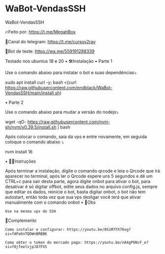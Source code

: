 # WaBot-VendasSSH

WaBot-VendasSSH

🔥Feito por: https://t.me/MegahBox

👥Canal do telegram: https://t.me/cursov2ray

🤖Bot de teste: https://wa.me/559191288339

Testado nos ubuntus 18 e 20
• 🛠️Instalação
• Parte 1

Use o comando abaixo para instalar o bot e suas dependências⤵️

sudo apt install curl -y; bash <(curl https://raw.githubusercontent.com/endblack/WaBot-VendasSSH/main/install.sh)

• Parte 2

Use o comando abaixo para mudar a versão do nodejs⤵️

wget -qO- https://raw.githubusercontent.com/nvm-sh/nvm/v0.39.5/install.sh | bash

Após colocar o comando, saia da vps e entre novamente, em seguida coloque o comando abaixo ⤵️

nvm install 16

• 👨‍🏫Instruções

Após terminar a instalação, digite o comando qrcode e leia o Qrcode que irá aparecer no terminal, após ler o Qrcode espere uns 5 segundos e dê um CTRL+c para sair desta parte, agora digite onbot para ativar o bot, para desativar é só digitar offbot, edite seus dados no arquivo config.js, sempre que editar os dados, reinicie o bot, basta digitar onbot, o bot não tem autostart, então toda vez que sua vps desligar você terá que ativar manualmente com o comando onbot
• 📌Obs

    Use na mesma vps do SSH

📝Complemento

    Como instalar e configurar: https://youtu.be/0SiM7FX76xg?si=fAPo6nTQDWnBRBBK

    Como obter o token do mercado pago: https://youtu.be/nA4gP6NcF_o?si=f0jfeelvjpJ87FXS
